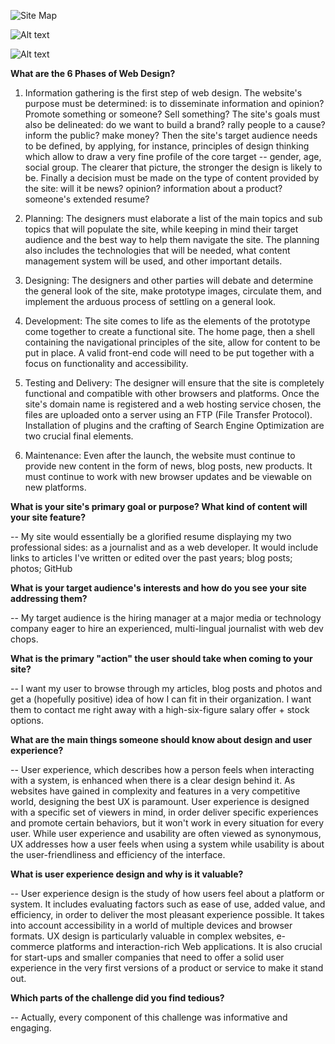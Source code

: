 

![Site Map](/site-map.png )


![Alt text](/path/to/img.jpg)

![Alt text](/path/to/img.jpg "Optional title")



**What are the 6 Phases of Web Design?**

1. Information gathering is the first step of web design.
The website's purpose must be determined: is to disseminate information and opinion? Promote something or someone? Sell something? The site's goals must also be delineated: do we want to build a brand? rally people to a cause? inform the public? make money?
Then the site's target audience needs to be defined, by applying, for instance, principles of design thinking which allow to draw a very fine profile of the core target -- gender, age, social group. The clearer that picture, the stronger the design is likely to be.
Finally a decision must be made on the type of content provided by the site: will it be news? opinion? information about a product? someone's extended resume?

2. Planning:
The designers must elaborate a list of the main topics and sub topics that will populate the site, while keeping in mind their target audience and the best way to help them navigate the site. The planning also includes the technologies that will be needed, what content management system will be used, and other important details.

3. Designing:
The designers and other parties will debate and determine the general look of the site, make prototype images, circulate them, and implement the arduous process of settling on a general look.

4. Development:
The site comes to life as the elements of the prototype come together to create a functional site. The home page, then a shell containing the navigational principles of the site, allow for content to be put in place. A valid front-end code will need to be put together with a focus on  functionality and accessibility.

5. Testing and Delivery:
The designer will ensure that the site is completely functional and compatible with other browsers and platforms. Once the site's domain name is registered and a web hosting service chosen, the files are uploaded onto a server using an FTP (File Transfer Protocol). Installation of plugins and the crafting of Search Engine Optimization are two crucial final elements.

6. Maintenance:
Even after the launch, the website must continue to provide new content in the form of news, blog posts, new products. It must continue to work with new browser updates and be viewable on new platforms.


**What is your site's primary goal or purpose? What kind of content will your site feature?**

-- My site would essentially be a glorified resume displaying my two professional sides: as a journalist and as a web developer. It would include links to articles I've written or edited over the past years; blog posts; photos; GitHub

**What is your target audience's interests and how do you see your site addressing them?**

-- My target audience is the hiring manager at a major media or technology company eager to hire an experienced, multi-lingual journalist with web dev chops.

**What is the primary "action" the user should take when coming to your site?**

-- I want my user to browse through my articles, blog posts and photos and get a (hopefully positive) idea of how I can fit in their organization. I want them to contact me right away with a high-six-figure salary offer + stock options.


**What are the main things someone should know about design and user experience?**

--  User experience, which describes how a person feels when interacting with a system, is enhanced when there is a clear design behind it.  As websites have gained in complexity and features in a very competitive world, designing the best UX is paramount.
User experience is designed with a specific set of viewers in mind, in order deliver specific experiences and promote certain behaviors, but it won't work in every situation for every user.
While user experience and usability are often viewed as synonymous, UX addresses how a user feels when using a system while usability is about the user-friendliness and efficiency of the interface.


**What is user experience design and why is it valuable?**

-- User experience design is the study of how users feel about a platform or system. It includes evaluating factors such as ease of use, added value, and efficiency, in order to deliver the most pleasant experience possible.  It takes into account accessibility in a world of multiple devices and browser formats.  UX design is particularly valuable in complex websites, e-commerce platforms and interaction-rich Web applications. It is also crucial for start-ups and smaller companies that need to offer a solid user experience in the very first versions of a product or service to make it stand out.


**Which parts of the challenge did you find tedious?**

-- Actually, every component of this challenge was informative and engaging.
